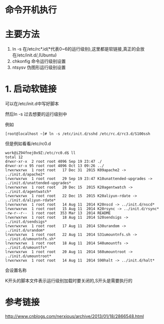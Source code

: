# 命令开机执行

# 主要方法

1. ln -s 在/etc/rc*.id(*代表0~6的运行级别),这里都是软链接,真正的会放在/etc/init.d/,(Ubuntu)
2. chkonfig 命令运行级别设置
3. ntsysv 伪图形运行级别设置

# 1. 启动软链接

可以在/etc/init.d中写好脚本

然后ln -s 过去想要的运行级别中

例如

`[root@localhost ~]# ln -s /etc/init.d/sshd /etc/rc.d/rc3.d/S100ssh`

但是例如看看/etc/rc0.d

```shell
work@iZ94fnej0x9Z:/etc/rc0.d$ ll
total 12
drwxr-xr-x  2 root root 4096 Sep 19 23:47 ./
drwxr-xr-x 95 root root 4096 Oct 13 09:26 ../
lrwxrwxrwx  1 root root   17 Dec 31  2015 K09apache2 -> ../init.d/apache2*
lrwxrwxrwx  1 root root   29 Sep 19 23:47 K10unattended-upgrades -> ../init.d/unattended-upgrades*
lrwxrwxrwx  1 root root   20 Dec 15  2015 K20agentwatch -> ../init.d/agentwatch*
lrwxrwxrwx  1 root root   22 Dec 15  2015 K20aliyun-rdate -> ../init.d/aliyun-rdate*
lrwxrwxrwx  1 root root   14 Aug 11  2014 K20nscd -> ../init.d/nscd*
lrwxrwxrwx  1 root root   15 Aug 11  2014 K20rsync -> ../init.d/rsync*
-rw-r--r--  1 root root  353 Mar 13  2014 README
lrwxrwxrwx  1 root root   18 Aug 11  2014 S20sendsigs -> ../init.d/sendsigs*
lrwxrwxrwx  1 root root   17 Aug 11  2014 S30urandom -> ../init.d/urandom*
lrwxrwxrwx  1 root root   22 Aug 11  2014 S31umountnfs.sh -> ../init.d/umountnfs.sh*
lrwxrwxrwx  1 root root   18 Aug 11  2014 S40umountfs -> ../init.d/umountfs*
lrwxrwxrwx  1 root root   20 Aug 11  2014 S60umountroot -> ../init.d/umountroot*
lrwxrwxrwx  1 root root   14 Aug 11  2014 S90halt -> ../init.d/halt*
```

会设置名称

K开头的脚本文件表示运行级别加载时要关闭的,S开头是需要执行的



# 参考链接

<http://www.cnblogs.com/nerxious/archive/2013/01/18/2866548.html>